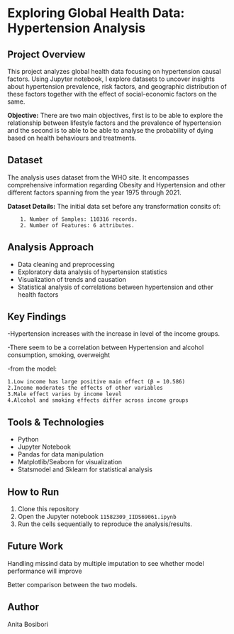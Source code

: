 # Exploring Global Health Data: Hypertension Analysis

## Project Overview
This project analyzes global health data focusing on hypertension causal factors. Using Jupyter notebook, I explore datasets to uncover insights about 
hypertension prevalence, risk factors, and geographic distribution of these factors together with the effect of social-economic factors on the same.

**Objective:** There are two main objectives, first is to be able to explore the relationship between lifestyle factors and the prevalence of hypertension 
and the second is to able to be able to analyse the probability of dying based on health behaviours and treatments.

## Dataset
The analysis uses  dataset  from the WHO site. It encompasses comprehensive information regarding Obesity and Hypertension and other different
factors spanning from the year 1975 through 2021.

**Dataset Details:** The initial data set before any transformation consits of:

        1. Number of Samples: 110316 records.
        2. Number of Features: 6 attributes.

## Analysis Approach
- Data cleaning and preprocessing
- Exploratory data analysis of hypertension statistics
- Visualization of trends and causation
- Statistical analysis of correlations between hypertension and other health factors

## Key Findings
-Hypertension increases with the increase in level of the income groups.

-There seem to be a correlation between Hypertension and alcohol consumption, smoking, overweight 

-from the model: 

    1.Low income has large positive main effect (β = 10.586)
    2.Income moderates the effects of other variables
    3.Male effect varies by income level
    4.Alcohol and smoking effects differ across income groups


## Tools & Technologies
- Python
- Jupyter Notebook
- Pandas for data manipulation
- Matplotlib/Seaborn for visualization
- Statsmodel and Sklearn for statistical analysis

## How to Run
1. Clone this repository
2. Open the Jupyter notebook `11582309_IIDS69061.ipynb`
3. Run the cells sequentially to reproduce the analysis/results.
   

## Future Work
Handling missind data by multiple imputation to see whether model performance will improve

Better comparison between the two models. 

## Author
Anita Bosibori

